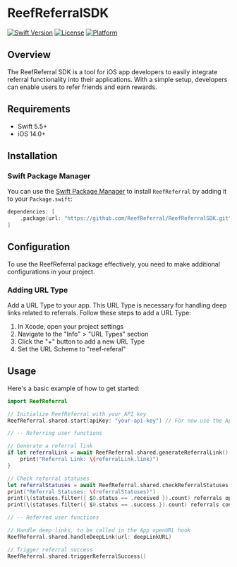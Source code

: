 # ReefReferralSDK

[![Swift Version](https://img.shields.io/badge/Swift-5.5-orange.svg)](https://swift.org)
[![License](https://img.shields.io/badge/License-MIT-blue.svg)](https://opensource.org/licenses/MIT)
[![Platform](https://img.shields.io/badge/Platform-iOS-lightgrey.svg)](https://developer.apple.com/swift/)

## Overview

The ReefReferral SDK is a tool for iOS app developers to easily integrate referral functionality into their applications. With a simple setup, developers can enable users to refer friends and earn rewards.


## Requirements

- Swift 5.5+
- iOS 14.0+

## Installation

### Swift Package Manager

You can use the [Swift Package Manager](https://swift.org/package-manager/) to install `ReefReferral` by adding it to your `Package.swift`:

```swift
dependencies: [
    .package(url: "https://github.com/ReefReferral/ReefReferralSDK.git", branch: "main")
]
```

## Configuration

To use the ReefReferral package effectively, you need to make additional configurations in your project.

### Adding URL Type

Add a URL Type to your app. This URL Type is necessary for handling deep links related to referrals. Follow these steps to add a URL Type:

1. In Xcode, open your project settings
2. Navigate to the "Info" > "URL Types" section
3. Click the "+" button to add a new URL Type
4. Set the URL Scheme to "reef-referal"

## Usage

Here's a basic example of how to get started:

```swift
import ReefReferral

// Initialize ReefReferral with your API key
ReefReferral.shared.start(apiKey: "your-api-key") // For now use the App ID

// -- Referring user functions

// Generate a referral link
if let referralLink = await ReefReferral.shared.generateReferralLink() {
    print("Referral Link: \(referralLink.link)")
}

// Check referral statuses
let referralStatuses = await ReefReferral.shared.checkReferralStatuses()
print("Referral Statuses: \(referralStatuses)")
print(\(statuses.filter({ $0.status == .received }).count) referrals opened")
print(\(statuses.filter({ $0.status == .success }).count) referrals connverted")

// -- Referred user functions

// Handle deep links, to be called in the App openURL hook
ReefReferral.shared.handleDeepLink(url: deepLinkURL)

// Trigger referral success
ReefReferral.shared.triggerReferralSuccess()
```

